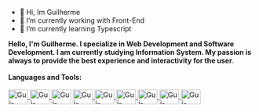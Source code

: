 - 👋 Hi, Im Guilherme
- 📖 I’m currently working with Front-End
- 🌱 I’m currently learning Typescript
<div>
    <a href="https://github.com/GuilhermehASilva"></a>
       <b>Hello, I'm Guilherme. I specialize in Web Development and Software Development. I am currently studying Information System. My passion is always to provide the best experience and interactivity for the user</b>.<br>
<br>
      <b>Languages and Tools:</b><br>
<br>
        <a href="https://developer.mozilla.org/pt-BR/docs/Web/HTML" target="_blank"><img align="center" alt="Gui-HTML" height="30" width="40" src="https://cdn.jsdelivr.net/gh/devicons/devicon/icons/html5/html5-original.svg" /> </a>             
        <a href="https://developer.mozilla.org/pt-BR/docs/Web/CSS" target="_blank"><img align="center" alt="Gui-CSS" height="30" width="40" src="https://cdn.jsdelivr.net/gh/devicons/devicon/icons/css3/css3-original.svg" /> </a>
        <a href="https://developer.mozilla.org/en-US/docs/Web/JavaScript" target="_blank"><img align="center" alt="Gui-Javascript" height="30" width="40" src="https://cdn.jsdelivr.net/gh/devicons/devicon/icons/javascript/javascript-original.svg"/></a>          
        <a href="https://nodejs.org/en" target="_blank"><img align="center" alt="Gui-Nodejs" height="30" width="40" src="https://cdn.jsdelivr.net/gh/devicons/devicon/icons/nodejs/nodejs-original.svg" /> </a>
        <a href="https://www.typescriptlang.org/" target="_blank"><img align="center" alt="Gui-Typescript" height="30" width="40" src="https://cdn.jsdelivr.net/gh/devicons/devicon/icons/typescript/typescript-original.svg" />
        <a href="https://react.dev/" target="_blank"><img align="center" alt="Gui-React" height="30" width="40" src="https://cdn.jsdelivr.net/gh/devicons/devicon/icons/react/react-original.svg" /> </a>
        <a href="https://angular.io/" target="_blank"><img align="center" alt="Gui-Angular" height="30" width="40" src="https://cdn.jsdelivr.net/gh/devicons/devicon/icons/angularjs/angularjs-original.svg" /> </a>   
        <a href="https://getbootstrap.com/" target="_blank"><img align="center" alt="Gui-Bootstrap" height="30" width="40" src="https://cdn.jsdelivr.net/gh/devicons/devicon/icons/bootstrap/bootstrap-original.svg" /> </a>   
        <a href="https://www.mongodb.com/" target="_blank"><img align="center" alt="Gui-Bootstrap" height="30" width="40" src="https://cdn.jsdelivr.net/gh/devicons/devicon/icons/mongodb/mongodb-original.svg" /> </a>  
</div>
